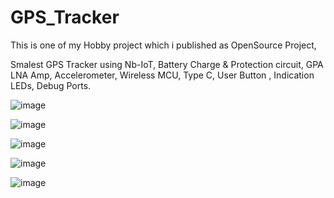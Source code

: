 # GPS_Tracker
This is one of my Hobby project which i published as OpenSource Project,

Smalest GPS Tracker using Nb-IoT, Battery Charge &amp; Protection circuit, GPA LNA Amp, Accelerometer, Wireless MCU, Type C, User Button , Indication LEDs, Debug Ports.

![image](https://user-images.githubusercontent.com/67455535/218733367-c9022b04-d93d-4664-a1a8-2853699f8e3b.png)

![image](https://user-images.githubusercontent.com/67455535/218732706-d53eb65a-aac7-4402-8228-aedbe10732e2.png)

![image](https://user-images.githubusercontent.com/67455535/218732755-9a93c0f9-47e9-4256-8a4a-70ce1b5fcb60.png)

![image](https://user-images.githubusercontent.com/67455535/218732832-8ea7ea95-6039-462f-92f2-d8af1f4d73e4.png)

![image](https://user-images.githubusercontent.com/67455535/218732898-a38344d2-1fcb-4e0b-bcf2-3c7c35dff58b.png)
